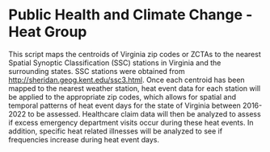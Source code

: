 # Public Health and Climate Change - Heat Group

This script maps the centroids of Virginia zip codes or ZCTAs to the nearest Spatial Synoptic Classification (SSC) stations in Virginia and the surrounding states. SSC stations were obtained from http://sheridan.geog.kent.edu/ssc3.html. Once each centroid has been mapped to the nearest weather station, heat event data for each station will be applied to the appropriate zip codes, which allows for spatial and temporal patterns of heat event days for the state of Virginia between 2016-2022 to be assessed. Healthcare claim data will then be analyzed to assess if excess emergency department visits occur during these heat events. In addition, specific heat related illnesses will be analyzed to see if frequencies increase during heat event days. 
